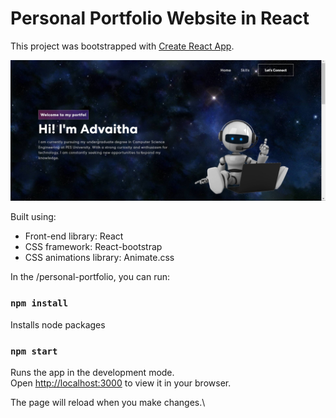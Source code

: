 # Personal Portfolio Website in React

This project was bootstrapped with [Create React App](https://github.com/facebook/create-react-app).

<img width="1266" alt="Screen Shot 2022-06-19 at 2 18 18 PM" src="readme.jpg">

Built using:

- Front-end library: React
- CSS framework: React-bootstrap
- CSS animations library: Animate.css

In the /personal-portfolio, you can run:

### `npm install`

Installs node packages

### `npm start`

Runs the app in the development mode.\
Open [http://localhost:3000](http://localhost:3000) to view it in your browser.

The page will reload when you make changes.\
